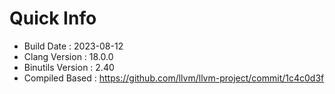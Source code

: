 # Quick Info
* Build Date : 2023-08-12
* Clang Version : 18.0.0
* Binutils Version : 2.40
* Compiled Based : https://github.com/llvm/llvm-project/commit/1c4c0d3f
